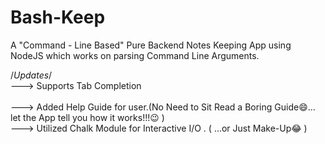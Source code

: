 # Bash-Keep

A "Command - Line Based" Pure Backend Notes Keeping App using NodeJS which works on parsing Command Line Arguments.<br> 


/*Updates*/<br> 
---> Supports Tab Completion<br>  
---> Added Help Guide for user.(No Need to Sit Read a Boring Guide😄... let the App tell you how it works!!!😉 )<br> 
---> Utilized Chalk Module for Interactive I/O . ( ...or Just Make-Up😂 )<br> 
